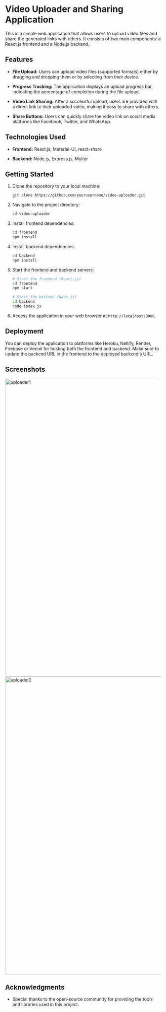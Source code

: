 # Video Uploader and Sharing Application

This is a simple web application that allows users to upload video files and share the generated links with others. It consists of two main components: a React.js frontend and a Node.js backend.

## Features

- **File Upload:** Users can upload video files (supported formats) either by dragging and dropping them or by selecting from their device.

- **Progress Tracking:** The application displays an upload progress bar, indicating the percentage of completion during the file upload.

- **Video Link Sharing:** After a successful upload, users are provided with a direct link to their uploaded video, making it easy to share with others.

- **Share Buttons:** Users can quickly share the video link on social media platforms like Facebook, Twitter, and WhatsApp.

## Technologies Used

- **Frontend:** React.js, Material-UI, react-share

- **Backend:** Node.js, Express.js, Multer

## Getting Started

1. Clone the repository to your local machine:

   ```bash
   git clone https://github.com/yourusername/video-uploader.git
   ```

2. Navigate to the project directory:

   ```bash
   cd video-uploader
   ```

3. Install frontend dependencies:

   ```bash
   cd frontend
   npm install
   ```

4. Install backend dependencies:

   ```bash
   cd backend
   npm install
   ```

5. Start the frontend and backend servers:

   ```bash
   # Start the frontend (React.js)
   cd frontend
   npm start

   # Start the backend (Node.js)
   cd backend
   node index.js
   ```

6. Access the application in your web browser at `http://localhost:3000`.

## Deployment

You can deploy the application to platforms like Heroku, Netlify, Render, Firebase or Vercel for hosting both the frontend and backend. Make sure to update the backend URL in the frontend to the deployed backend's URL.

## Screenshots
<img width="960" alt="uploader1" src="https://github.com/risakatelynt/UpVidShare/assets/124533180/ec38d7fc-937c-4af8-9d46-800de029baca">
<img width="960" alt="uploader2" src="https://github.com/risakatelynt/UpVidShare/assets/124533180/a6edcdba-8acd-4190-8cb5-ae29a36ad2bc">

## Acknowledgments

- Special thanks to the open-source community for providing the tools and libraries used in this project.
```
